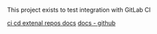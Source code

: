 This project exists to test integration with GitLab CI

[ci cd extenal repos docs](https://docs.gitlab.com/ee/ci/ci_cd_for_external_repos/)
[docs - github](https://docs.gitlab.com/ee/ci/ci_cd_for_external_repos/github_integration.html)
